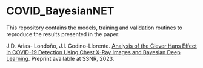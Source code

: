 # COVID_BayesianNET

This repository contains the models, training and validation routines to reproduce the results presented in the paper:

J.D. Arias- Londoño, J.I. Godino-Llorente. [Analysis of the Clever Hans Effect in COVID-19 Detection Using Chest X-Ray Images and Bayesian Deep Learning](https://papers.ssrn.com/sol3/papers.cfm?abstract_id=4414659). Preprint available at SSNR, 2023.

